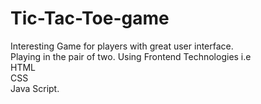 # Tic-Tac-Toe-game
Interesting Game for players with great user interface.<br>
Playing in the pair of two.
Using Frontend Technologies i.e <br>HTML<br>
CSS<br>
Java Script.

